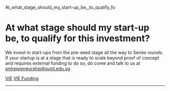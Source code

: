 At_what_stage_should_my_start-up_be,_to_qualify_fo



At what stage should my start-up be, to qualify for this investment?
====================================================================

We invest in start-ups from the pre-seed stage all the way to Series rounds. If your startup is at a stage that is ready to scale beyond proof of concept and requires external funding to do so, do come and talk to us at entrepreneurship@sutd.edu.sg.

[VIE](https://www.sutd.edu.sg/tag/vie/) [VIE Funding](https://www.sutd.edu.sg/tag/vie-funding/)

---

